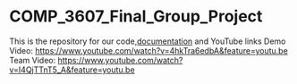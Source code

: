 # COMP_3607_Final_Group_Project
This is the repository for our code,[documentation](https://docs.google.com/document/d/15h9paR2cAG_EIa9mgE7Z28iY5qmwQMA43R484xubRgQ/edit) and YouTube links
Demo Video: https://www.youtube.com/watch?v=4hkTra6edbA&feature=youtu.be
Team Video: https://www.youtube.com/watch?v=I4QjTTnT5_A&feature=youtu.be

